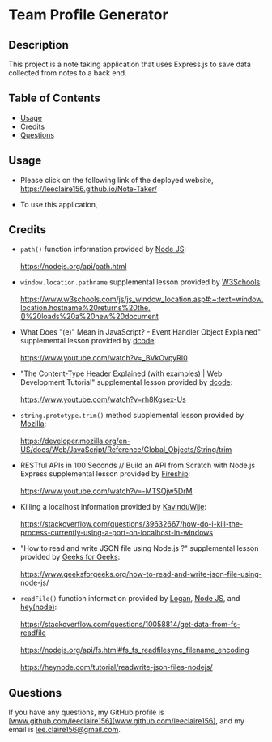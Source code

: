 # Team Profile Generator
  
  ## Description

  This project is a note taking application that uses Express.js to save data collected from notes to a back end.

  ## Table of Contents
  - [Usage](#usage)
  - [Credits](#credits)
  - [Questions](#questions)

  ## Usage
  
  * Please click on the following link of the deployed website, https://leeclaire156.github.io/Note-Taker/

  * To use this application, 
  

  ## Credits
  * `path()` function information provided by [Node JS](https://nodejs.org/en/):<br></br> https://nodejs.org/api/path.html
  
  * `window.location.pathname` supplemental lesson provided by [W3Schools](https://www.w3schools.com/default.asp):<br></br> https://www.w3schools.com/js/js_window_location.asp#:~:text=window.location.hostname%20returns%20the,()%20loads%20a%20new%20document
  
  * What Does "(e)" Mean in JavaScript? - Event Handler Object Explained" supplemental lesson provided by [dcode](https://www.youtube.com/@dcode-software):<br></br> https://www.youtube.com/watch?v=_BVkOvpyRI0
  
  * "The Content-Type Header Explained (with examples) | Web Development Tutorial" supplemental lesson provided by [dcode](https://www.youtube.com/@dcode-software):<br></br> https://www.youtube.com/watch?v=rh8Kgsex-Us
  
  * `string.prototype.trim()` method supplemental lesson provided by [Mozilla](https://developer.mozilla.org/en-US/):<br></br> https://developer.mozilla.org/en-US/docs/Web/JavaScript/Reference/Global_Objects/String/trim
  
  * RESTful APIs in 100 Seconds // Build an API from Scratch with Node.js Express supplemental lesson provided by [Fireship](https://www.youtube.com/@Fireship):<br></br> https://www.youtube.com/watch?v=-MTSQjw5DrM
  
  * Killing a localhost information provided by [KavinduWije](https://stackoverflow.com/users/3626371/kavinduwije):<br></br> https://stackoverflow.com/questions/39632667/how-do-i-kill-the-process-currently-using-a-port-on-localhost-in-windows
  
  * "How to read and write JSON file using Node.js ?" supplemental lesson provided by [Geeks for Geeks](https://www.geeksforgeeks.org/):<br></br> https://www.geeksforgeeks.org/how-to-read-and-write-json-file-using-node-js/

  * `readFile()` function information provided by  [Logan](https://stackoverflow.com/users/751969/logan), [Node JS](https://nodejs.org/en/), and [hey(node)](https://heynode.com/):<br></br> https://stackoverflow.com/questions/10058814/get-data-from-fs-readfile <br></br> https://nodejs.org/api/fs.html#fs_fs_readfilesync_filename_encoding <br></br> https://heynode.com/tutorial/readwrite-json-files-nodejs/

  ## Questions
  
  If you have any questions, my GitHub profile is [www.github.com/leeclaire156](www.github.com/leeclaire156), and my email is [lee.claire156@gmail.com](mailto:lee.claire156@gmail.com).
